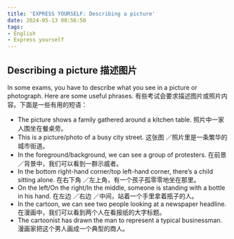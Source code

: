 ```yaml
---
title: 'EXPRESS YOURSELF: Describing a picture'
date: 2024-05-13 08:56:50
tags:
- English
- Express yourself
---
```


## Describing a picture 描述图片
In some exams, you have to describe what you see in a picture or photograph. Here are some useful phrases. 有些考试会要求描述图片或照片内容。下面是一些有用的短语：
- The picture shows a family gathered around a kitchen table. 
照片中一家人围坐在餐桌旁。
- This is a picture/photo of a busy city street. 
这张图 ／照片里是一条繁华的城市街道。
- In the foreground/background, we can see a group of protesters. 
在前景 ／背景中，我们可以看到一群示威者。
- In the bottom right-hand corner/top left-hand corner, there’s a child sitting alone. 
在右下角 ／左上角，有一个孩子孤零零地坐在那里。
- On the left/On the right/In the middle, someone is standing with a bottle in his hand. 
在左边 ／右边 ／中间，站着一个手里拿着瓶子的人。
- In the cartoon, we can see two people looking at a newspaper headline. 
在漫画中，我们可以看到两个人在看报纸的大字标题。
- The cartoonist has drawn the man to represent a typical businessman. 
漫画家把这个男人画成一个典型的商人。
